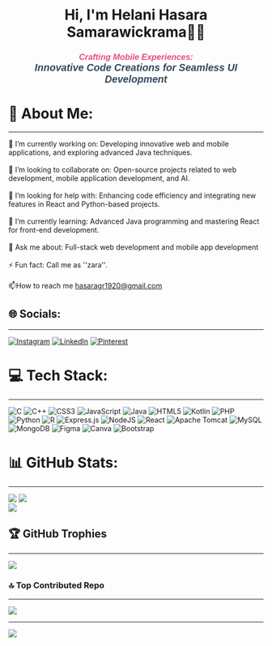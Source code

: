 <h1 align="center">Hi, I'm Helani Hasara Samarawickrama👩‍🎓</h1>
<h3 style="text-align: center; font-family: 'Arial', sans-serif; color: #4a90e2;">
        <span style="font-style: italic; color: #e94e77;">Crafting Mobile Experiences:</span><br>
        <span style="font-style: italic; font-size: 1.2em; color: #34495e;">Innovative Code Creations for Seamless UI Development</span>
</h3>

# 💫 About Me:
---
🔭 I’m currently working on: Developing innovative web and mobile applications, and exploring advanced Java techniques.<br><br>👯 I’m looking to collaborate on: Open-source projects related to web development, mobile application development, and AI.<br><br>🤝 I’m looking for help with: Enhancing code efficiency and integrating new features in React and Python-based projects.<br><br>🌱 I’m currently learning: Advanced Java programming and mastering React for front-end development.<br><br>💬 Ask me about: Full-stack web development and mobile app development<br><br>⚡ Fun fact: Call me as ''zara''.<br><br>📫How to reach me hasaragr1920@gmail.com<br>


## 🌐 Socials:
---
[![Instagram](https://img.shields.io/badge/Instagram-%23E4405F.svg?logo=Instagram&logoColor=white)](https://instagram.com/hasara_z)
[![LinkedIn](https://img.shields.io/badge/LinkedIn-%230077B5.svg?logo=linkedin&logoColor=white)](https://linkedin.com/in/Hasara%20Samarawickrama)
[![Pinterest](https://img.shields.io/badge/Pinterest-%23E60023.svg?logo=Pinterest&logoColor=white)](https://pinterest.com/Hasara_gr)


# 💻 Tech Stack:
---
![C](https://img.shields.io/badge/c-%2300599C.svg?style=for-the-badge&logo=c&logoColor=white) ![C++](https://img.shields.io/badge/c++-%2300599C.svg?style=for-the-badge&logo=c%2B%2B&logoColor=white) ![CSS3](https://img.shields.io/badge/css3-%231572B6.svg?style=for-the-badge&logo=css3&logoColor=white) ![JavaScript](https://img.shields.io/badge/javascript-%23323330.svg?style=for-the-badge&logo=javascript&logoColor=%23F7DF1E) ![Java](https://img.shields.io/badge/java-%23ED8B00.svg?style=for-the-badge&logo=openjdk&logoColor=white) ![HTML5](https://img.shields.io/badge/html5-%23E34F26.svg?style=for-the-badge&logo=html5&logoColor=white) ![Kotlin](https://img.shields.io/badge/kotlin-%237F52FF.svg?style=for-the-badge&logo=kotlin&logoColor=white) ![PHP](https://img.shields.io/badge/php-%23777BB4.svg?style=for-the-badge&logo=php&logoColor=white) ![Python](https://img.shields.io/badge/python-3670A0?style=for-the-badge&logo=python&logoColor=ffdd54) ![R](https://img.shields.io/badge/r-%23276DC3.svg?style=for-the-badge&logo=r&logoColor=white) ![Express.js](https://img.shields.io/badge/express.js-%23404d59.svg?style=for-the-badge&logo=express&logoColor=%2361DAFB) ![NodeJS](https://img.shields.io/badge/node.js-6DA55F?style=for-the-badge&logo=node.js&logoColor=white) ![React](https://img.shields.io/badge/react-%2320232a.svg?style=for-the-badge&logo=react&logoColor=%2361DAFB) ![Apache Tomcat](https://img.shields.io/badge/apache%20tomcat-%23F8DC75.svg?style=for-the-badge&logo=apache-tomcat&logoColor=black) ![MySQL](https://img.shields.io/badge/mysql-4479A1.svg?style=for-the-badge&logo=mysql&logoColor=white) ![MongoDB](https://img.shields.io/badge/MongoDB-%234ea94b.svg?style=for-the-badge&logo=mongodb&logoColor=white) ![Figma](https://img.shields.io/badge/figma-%23F24E1E.svg?style=for-the-badge&logo=figma&logoColor=white) ![Canva](https://img.shields.io/badge/Canva-%2300C4CC.svg?style=for-the-badge&logo=Canva&logoColor=white) ![Bootstrap](https://img.shields.io/badge/bootstrap-%238511FA.svg?style=for-the-badge&logo=bootstrap&logoColor=white)


# 📊 GitHub Stats:
---
![](https://github-readme-stats.vercel.app/api?username=hasaraHS&theme=yeblu&hide_border=false&include_all_commits=true&count_private=true)
![](https://github-readme-streak-stats.herokuapp.com/?user=hasaraHS&theme=yeblu&hide_border=false)<br/>
![](https://github-readme-stats.vercel.app/api/top-langs/?username=hasaraHS&theme=yeblu&hide_border=false&include_all_commits=true&count_private=true&layout=compact)


## 🏆 GitHub Trophies
---
![](https://github-profile-trophy.vercel.app/?username=hasaraHS&theme=yeblu&no-frame=true&no-bg=false&margin-w=4)


### 🔝 Top Contributed Repo
---
![](https://github-contributor-stats.vercel.app/api?username=hasaraHS&limit=5&theme=yeblu&combine_all_yearly_contributions=true)

---
[![](https://visitcount.itsvg.in/api?id=hasaraHS&icon=5&color=1)](https://visitcount.itsvg.in)

<!-- Proudly created with GPRM ( https://gprm.itsvg.in ) -->






